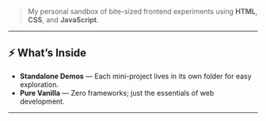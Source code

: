 
> My personal sandbox of bite-sized frontend experiments using **HTML**, **CSS**, and **JavaScript**.

---

## ⚡ What’s Inside

* **Standalone Demos** — Each mini-project lives in its own folder for easy exploration.
* **Pure Vanilla** — Zero frameworks; just the essentials of web development.
  
---

